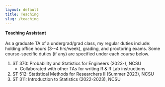```yaml
---
layout: default
title: Teaching
slug: /teaching
---
```


<b> Teaching Assistant </b>
<br>
<br>
As a graduate TA of a undergrad/grad class, my regular duties include: holding office hours (3--4 hrs/week), grading, and proctoring exams. Some course-specific duties (if any) are specified under each course below.
<ol>
<li>  ST 370: Probability and Statistics for Engineers (2023-), NCSU
    <ul>
    <li> Collaborated with other TAs for writing R & R Lab instructions</li>
    </ul>
</li>
<li> ST 512: Statistical Methods for Researchers II (Summer 2023), NCSU
</li>
<li> ST 311: Introduction to Statistics (2022-2023), NCSU
</li>
</ol>

<br />
